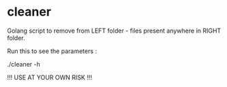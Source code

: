 # cleaner
Golang script to remove from LEFT folder - files present anywhere in RIGHT folder.

Run this to see the parameters :

./cleaner -h



!!! USE AT YOUR OWN RISK !!!
